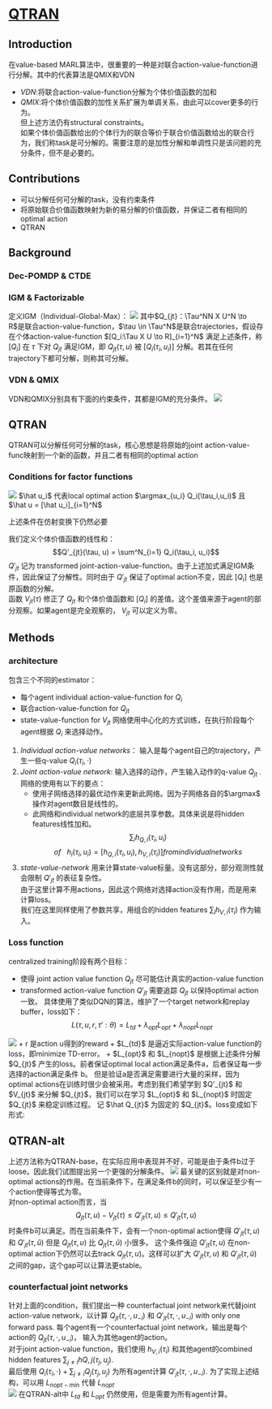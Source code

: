 # [QTRAN](https://arxiv.org/pdf/1905.05408.pdf)
## Introduction
在value-based MARL算法中，很重要的一种是对联合action-value-function进行分解。其中的代表算法是QMIX和VDN
+ *VDN*:将联合action-value-function分解为个体价值函数的加和
+ *QMIX*:将个体价值函数的加性关系扩展为单调关系，由此可以cover更多的行为。  
但上述方法仍有structural constraints。  
如果个体价值函数给出的个体行为的联合等价于联合价值函数给出的联合行为，我们称task是可分解的。需要注意的是加性分解和单调性只是该问题的充分条件，但不是必要的。  
## Contributions
+ 可以分解任何可分解的task，没有约束条件
+ 将原始联合价值函数映射为新的易分解的价值函数，并保证二者有相同的optimal action
+ QTRAN

## Background
### Dec-POMDP & CTDE
### IGM & Factorizable
定义IGM（Individual-Global-Max）：
<img src="https://github.com/EthanYang233/MyWiki/blob/master/pics/QTRAN4.png?raw=true">
其中$Q_{jt}：\Tau^NN X U^N \to R$是联合action-value-function，$\tau \in \Tau^N$是联合trajectories，假设存在个体action-value-function $[Q_i:\Tau X U \to R]_{i=1}^N$ 满足上述条件，称$[Q_i]$ 在 $\tau$ 下对 $Q_{jt}$ 满足IGM，即 $Q_{jt}(\tau,u)$ 被 $[Q_i(\tau_i,u_i)]$ 分解。若其在任何trajectory下都可分解，则称其可分解。

### VDN & QMIX
VDN和QMIX分别具有下面的约束条件，其都是IGM的充分条件。
<img src="https://github.com/EthanYang233/MyWiki/blob/master/pics/QTRAN1.png?raw=true">

## QTRAN
QTRAN可以分解任何可分解的task，核心思想是将原始的joint action-value-func映射到一个新的函数，并且二者有相同的optimal action

### Conditions for factor functions
<img src="https://github.com/EthanYang233/MyWiki/blob/master/pics/QTRAN2.png?raw=true">
$\hat u_i$ 代表local optimal action $\argmax_{u_i} Q_i(\tau_i,u_i)$ 且 $\hat u = [\hat u_i]_{i=1}^N$  

上述条件在仿射变换下仍然必要  


我们定义个体价值函数的线性和：
$$Q'_{jt}(\tau, u) = \sum^N_{i=1} Q_i(\tau_i, u_i)$$
$Q'_{jt}$ 记为 transformed joint-action-value-function。由于上述加式满足IGM条件，因此保证了分解性。同时由于 $Q'_{jt}$ 保证了optimal action不变，因此 $[Q_i]$ 也是原函数的分解。  
函数 $V_{jt}(\tau)$ 修正了 $Q_{jt}$ 和个体价值函数和 $[Q_i]$ 的差值。这个差值来源于agent的部分观察。如果agent是完全观察的， $V_{jt}$ 可以定义为零。

## Methods
### architecture

包含三个不同的estimator：
+ 每个agent individual action-value-function for $Q_i$
+ 联合action-value-function for $Q_{jt}$
+ state-value-function for $V_{jt}$
网络使用中心化的方式训练，在执行阶段每个agent根据 $Q_i$ 来选择动作。

1. *Individual action-value networks*： 输入是每个agent自己的trajectory，产生一些q-value $Q_i(\tau_i , \cdot)$
2. *Joint action-value network*: 输入选择的动作，产生输入动作的q-value $Q_{jt}$ .网络的使用有以下的要点：
    + 使用子网络选择的最优动作来更新此网络。因为子网络各自的$\argmax$ 操作对agent数目是线性的。
    + 此网络和individual network的底层共享参数。具体来说是将hidden features线性加和。
    $$\sum_i h_{Q,i}(\tau_i,u_i)$$
    $$of \:\:\: h_i(\tau_i,u_i) = [h_{Q,i}(\tau_i,u_i),h_{V,i}(\tau_i)] from individual networks$$
3. *state-value-network*
    用来计算state-value标量。没有这部分，部分观测性就会限制 $Q'_{jt}$ 的表征复杂性。  
    由于这里计算不用actions，因此这个网络对选择action没有作用，而是用来计算loss。  
    我们在这里同样使用了参数共享，用组合的hidden features $\sum_i h_{V,i}(\tau_i)$ 作为输入。

### Loss function
centralized training阶段有两个目标：
+ 使得 joint action value function $Q_{jt}$ 尽可能估计真实的action-value function
+ transformed action-value function $Q'_{jt}$ 需要追踪 $Q_{jt}$ 以保持optimal action一致。
具体使用了类似DQN的算法，维护了一个target network和replay buffer，loss如下：
$$L(\tau, u, r, \tau ' : \theta) = L_{td} + \lambda_{opt}L_{opt} + \lambda_{nopt}L_{nopt}$$
<img src="https://github.com/EthanYang233/MyWiki/blob/master/pics/QTRAN5.png?raw=true">
+ r 是action u得到的reward
+ $L_{td}$ 是逼近实际action-value function的loss，即minimize TD-error。
+ $L_{opt}$ 和 $L_{nopt}$ 是根据上述条件分解 $Q_{jt}$ 产生的loss。前者保证optimal local action满足条件a，后者保证每一步选择的action满足条件 b。  
但是验证a是否满足需要进行大量的采样，因为optimal actions在训练时很少会被采用。考虑到我们希望学到 $Q'_{jt}$ 和 $V_{jt}$ 来分解 $Q_{jt}$，我们可以在学习 $L_{opt}$ 和 $L_{nopt}$ 时固定 $Q_{jt}$ 来稳定训练过程。  
记 $\hat Q_{jt}$ 为固定的 $Q_{jt}$。loss变成如下形式:

## QTRAN-alt
上述方法称为QTRAN-base，在实际应用中表现并不好，可能是由于条件b过于loose。因此我们试图提出另一个更强的分解条件。
<img src="https://github.com/EthanYang233/MyWiki/blob/master/pics/QTRAN7.png?raw=true">
最关键的区别就是对non-optimal actions的作用。在当前条件下，在满足条件b的同时，可以保证至少有一个action使得等式为零。  
对non-optimal action而言，当
$$Q_{jt}(\tau, u) - V_{jt}(\tau) \le Q'_{jt}(\tau,u) \le Q'_{jt}(\tau,u)$$
时条件b可以满足。而在当前条件下，会有一个non-optimal action使得 $Q'_{jt}(\tau ,u)$ 和 $Q'_{jt}(\tau ,\hat u)$ 但是 $Q_{jt}(\tau ,u)$ 比 $Q_{jt}(\tau ,\hat u)$ 小很多。
这个条件强迫 $Q'_{jt}(\tau ,u)$ 在non-optimal action下仍然可以去track $Q_{jt}(\tau ,u)$。这样可以扩大 $Q'_{jt}(\tau ,u)$ 和 $Q'_{jt}(\tau ,\hat u)$ 之间的gap，这个gap可以让算法更stable。


### counterfactual joint networks
针对上面的condition，我们提出一种 counterfactual joint network来代替joint action-value network，以计算 $Q_{jt}(\tau , \cdot ,u_{-i})$ 和 $Q'_{jt}(\tau , \cdot ,u_{-i})$ with only one forward pass.
每个agent有一个counterfactual joint network，输出是每个action的 $Q_{jt}(\tau, \cdot, u_{-i})$， 输入为其他agent的action。  
对于joint action-value function，我们使用 $h_{V,i}(\tau_i)$ 和其他agent的combined hidden features $\sum_{j \neq i}h{Q,j}(\tau_j, u_j)$.  
最后使用 $Q_i(\tau_i, \cdot) + \sum_{j \neq i}Q_j(\tau_j, u_j)$ 为所有agent计算 $Q'_{jt}(\tau, \cdot, u_{-i})$. 为了实现上述结构，可以用 $L_{nopt-min}$ 代替 $L_{nopt}$  
<img src="https://github.com/EthanYang233/MyWiki/blob/master/pics/QTRAN6.png?raw=true">
在QTRAN-alt中 $L_{td}$ 和 $L_{opt}$ 仍然使用，但是需要为所有agent计算。
